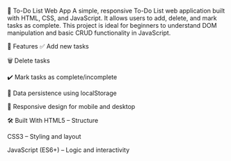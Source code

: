 📝 To-Do List Web App
A simple, responsive To-Do List web application built with HTML, CSS, and JavaScript. It allows users to add, delete, and mark tasks as complete. This project is ideal for beginners to understand DOM manipulation and basic CRUD functionality in JavaScript.

🚀 Features
✅ Add new tasks

🗑️ Delete tasks

✔️ Mark tasks as complete/incomplete

💾 Data persistence using localStorage

📱 Responsive design for mobile and desktop

🛠️ Built With
HTML5 – Structure

CSS3 – Styling and layout

JavaScript (ES6+) – Logic and interactivity

